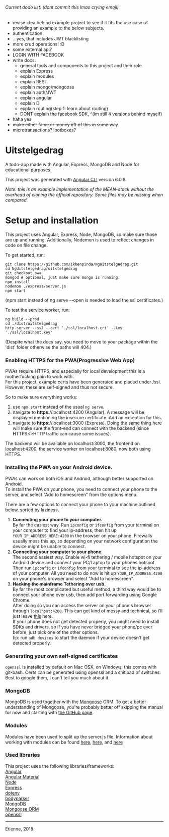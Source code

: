 ###### Current dodo list: (dont commit this lmao crying emoji)

- revise idea behind example project to see if it fits the use case of providing an example to the below subjects.
- authentication
- ...yes, that includes JWT blacklisting
- more crud operations! :D
- some external api?
- LOGIN WITH FACEBOOK
- write docs:
  - general tools and components to this project and their role
  - explain Express
  - explain modules
  - explain REST
  - explain mongo/mongoose
  - explain auth/JWT
  - explain angular
  - explain DI
  - explain routing(step 1: learn about routing)
  - DONT explain the facebook SDK, ^(im still 4 versions behind myself)
- haha yes
-  ~~make either fame or money off of this in some way~~
- microtransactions? lootboxes?

# Uitstelgedrag

A todo-app made with Angular, Express, MongoDB and Node for educational purposes. 

This project was generated with [Angular CLI](https://github.com/angular/angular-cli) version 6.0.8.

_Note: this is an example implementation of the MEAN-stack without the overhead of cloning the official repository. Some files may be missing when compared._


# Setup and installation  

This project uses Angular, Express, Node, MongoDB, so make sure those are up and running.
Additionally, Nodemon is used to reflect changes in code on file change. 

To get started, run: 

```
git clone https://github.com/ikbenpinda/NgUitstelgedrag.git
cd NgUitstelgedrag/uitstelgedrag
git checkout pwa
mongod # optional, just make sure mongo is running.
npm install
nodemon ./express/server.js
npm start
```
(npm start instead of ng serve --open is needed to load the ssl certificates.)

To test the service worker, run:  
```
ng build --prod
cd ./dist/uitstelgedrag
http-server --ssl --cert './ssl/localhost.crt' --key './ssl/localhost.key'

```
(Despite what the docs say, you need to move to your package within the 'dist' folder otherwise the paths will 404.)


### Enabling HTTPS for the PWA(Progressive Web App)

PWAs require HTTPS, and especially for local development this is a motherfucking pain to work with.  
For this project, example certs have been generated and placed under /ssl.  
However, these are self-signed and thus not secure.  

So to make sure everything works:  
1. use ```npm start``` instead of the usual ```ng serve```.  
2. navigate to **https**\://localhost:4200 (Angular). A message will be displayed mentioning the insecure certificate.
Add an exception for this.  
3. navigate to **https**\://localhost:3000 (Express). Doing the same thing here will make sure the front-end can connect with the backend (since HTTPS<>HTTP traffic can cause some issues).  

The backend will be available on localhost:3000, the frontend on localhost:4200, the service worker on localhost:8080, now both using HTTPS.

### Installing the PWA on your Android device.

PWAs can work on both iOS and Android, although better supported on Android.  
To install the PWA on your phone, you need to connect your phone to the server, and select "Add to homescreen" from the options menu.  

There are a few options to connect your phone to your machine outlined below, sorted by laziness.
1. **Connecting your phone to your computer.**  
By far the easiest way. Run ```ipconfig``` or ```ifconfig``` from your terminal on your computer to find your ip-address, 
then hit up ```YOUR_IP_ADDRESS_HERE:4200``` in the browser on your phone. Firewalls usually mess this up, 
so depending on your network configuration the device might be unable to connect.  
2. **Connecting your computer to your phone.**  
The second easiest way. Enable wi-fi tethering / mobile hotspot on your Android device and connect your 
PC/Laptop to your phones hotspot. Then run ```ipconfig``` or ```ifconfig``` from your terminal to see the ip-address of your computer.
All you need to do now is hit up ```YOUR_IP_ADDRESS:4200``` on your phone's browser and select "Add to homescreen".  
3. **~~Hacking the mainframe~~ Tethering over usb.**   
By far the most complicated but useful method, a third way would be to connect your phone over usb, then add port forwarding using Google Chrome.  
After doing so you can access the server on your phone's browser through ```localhost:4200```.
This can get kind of messy and technical, so i'll just leave [this](https://developers.google.com/web/tools/chrome-devtools/remote-debugging/) here.  
If your phone does not get detected properly, you might need to install SDKs and drivers, so if you have never bridged your phone/pc ever before, just pick one of the other options.  
tip: run ```adb devices``` to start the daemon if your device doesn't get detected properly.

### Generating your own self-signed certificates

```openssl``` is installed by default on Mac OSX, on Windows, this comes with git-bash.
Certs can be generated using openssl and a shitload of switches. Best to google them, I can't tell you much about it.

### MongoDB
MongoDB is used together with the [Mongoose](http://mongoosejs.com/) ORM. To get a better understanding of Mongoose, you're probably better off skipping the manual for now and starting with [the GitHub page](https://github.com/Automattic/mongoose). 

### Modules
Modules have been used to split up the server.js file. Information about working with modules can be found [here](https://medium.freecodecamp.org/javascript-modules-a-beginner-s-guide-783f7d7a5fcc), [here](https://blog.risingstack.com/node-js-at-scale-module-system-commonjs-require/), and [here](https://medium.freecodecamp.org/requiring-modules-in-node-js-everything-you-need-to-know-e7fbd119be8)

### Used libraries

This project uses the following libraries/frameworks:  
[Angular](angular.io)  
[Angular Material](https://material.angular.io/)  
[Node](http://nodejs.org/)  
[Express](https://expressjs.com/)  
[dotenv](https://github.com/motdotla/dotenv/)  
[bodyparser](angular.io)  
[MongoDB](https://www.mongodb.com/)  
[Mongoose ORM](https://github.com/Automattic/mongoose)  
[openssl](https://www.openssl.org/)  

---

Etienne, 2018.
